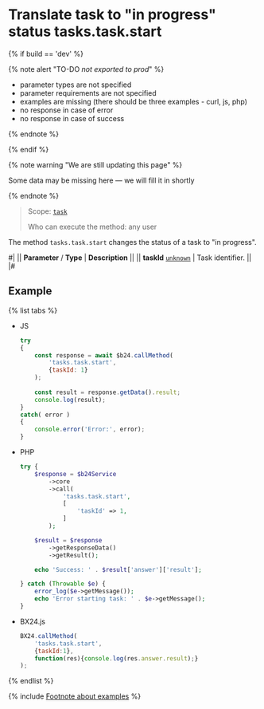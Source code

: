 # Translate task to "in progress" status tasks.task.start

{% if build == 'dev' %}

{% note alert "TO-DO _not exported to prod_" %}

- parameter types are not specified
- parameter requirements are not specified
- examples are missing (there should be three examples - curl, js, php)
- no response in case of error
- no response in case of success
 
{% endnote %}

{% endif %}

{% note warning "We are still updating this page" %}

Some data may be missing here — we will fill it in shortly

{% endnote %}

> Scope: [`task`](../scopes/permissions.md)
>
> Who can execute the method: any user

The method `tasks.task.start` changes the status of a task to "in progress".

#|
|| **Parameter** / **Type** | **Description** ||
|| **taskId**
[`unknown`](../data-types.md) | Task identifier. ||
|#

## Example

{% list tabs %}

- JS


    ```js
    try
    {
    	const response = await $b24.callMethod(
    		'tasks.task.start',
    		{taskId: 1}
    	);
    	
    	const result = response.getData().result;
    	console.log(result);
    }
    catch( error )
    {
    	console.error('Error:', error);
    }
    ```

- PHP


    ```php
    try {
        $response = $b24Service
            ->core
            ->call(
                'tasks.task.start',
                [
                    'taskId' => 1,
                ]
            );
    
        $result = $response
            ->getResponseData()
            ->getResult();
    
        echo 'Success: ' . $result['answer']['result'];
    
    } catch (Throwable $e) {
        error_log($e->getMessage());
        echo 'Error starting task: ' . $e->getMessage();
    }
    ```

- BX24.js

    ```js
    BX24.callMethod(
        'tasks.task.start',
        {taskId:1},
        function(res){console.log(res.answer.result);}
    );
    ```

{% endlist %}

{% include [Footnote about examples](../../_includes/examples.md) %}
